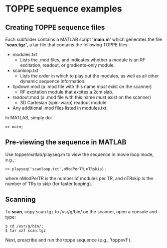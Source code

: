 # TOPPE sequence examples

## Creating TOPPE sequence files

Each subfolder contains a MATLAB script **'main.m'** which generates the file **'scan.tgz'**, a tar file that contains the following TOPPE files:

+ modules.txt
  + Lists the .mod files, and indicates whether a module is an RF excitation, readout, or gradients-only module.
+ scanloop.txt
  + Lists the order in which to play out the modules, as well as all other dynamic sequence information.
+ tipdown.mod (a .mod file with this name *must* exist on the scanner)
  + RF excitation module that excites a 2cm slab.
+ readout.mod (a .mod file with this name *must* exist on the scanner)
  + 3D Cartesian (spin-warp) readout module.
+ Any additional .mod files listed in modules.txt.

In MATLAB, simply do:

``` >> main; ```


## Pre-viewing the sequence in MATLAB

Use toppe/matlab/playseq.m to view the sequence in movie loop mode, e.g.,:

```
>> playseq('scanloop.txt',nModPerTR,nTRskip);
```
where nModPerTR is the number of modules per TR, and nTRskip is the number of TRs to skip (for faster looping).


## Scanning

To **scan**, copy scan.tgz to /usr/g/bin/ on the scanner, open a console and type:

```
$ cd /usr/g/bin/;
$ tar xzf scan.tgz
```

Next, prescribe and run the toppe sequence (e.g., 'toppev1').



